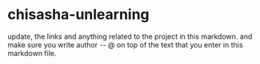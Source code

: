 # chisasha-unlearning

update, the links and anything related to the project in this markdown. and make sure you write author -- @<your github username> on top of the text that you enter in this markdown file.